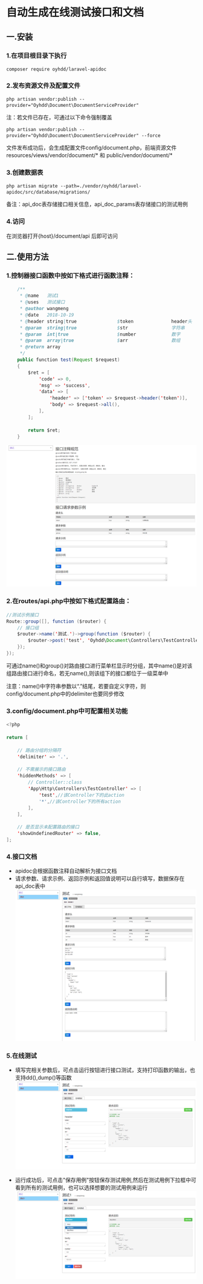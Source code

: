 # 自动生成在线测试接口和文档

## 一.安装

### 1.在项目根目录下执行

```
composer require oyhdd/laravel-apidoc
```

### 2.发布资源文件及配置文件

```
php artisan vendor:publish --provider="Oyhdd\Document\DocumentServiceProvider"
```
注：若文件已存在，可通过以下命令强制覆盖

```
php artisan vendor:publish --provider="Oyhdd\Document\DocumentServiceProvider" --force
```

文件发布成功后，会生成配置文件config/document.php，前端资源文件resources/views/vendor/document/* 和 public/vendor/document/*

### 3.创建数据表
```
php artisan migrate --path=./vendor/oyhdd/laravel-apidoc/src/database/migrations/

```

备注：api_doc表存储接口相关信息，api_doc_params表存储接口的测试用例

### 4.访问
在浏览器打开{host}/document/api 后即可访问

## 二.使用方法
### 1.控制器接口函数中按如下格式进行函数注释：

```java
    /**
     * @name   测试1
     * @uses   测试接口
     * @author wangmeng
     * @date   2018-10-19
     * @header string|true               $token              header头
     * @param  string|true               $str                字符串
     * @param  int|true                  $number             数字
     * @param  array|true                $arr                数组
     * @return array
     */
    public function test(Request $request)
    {
        $ret = [
            'code' => 0,
            'msg' => 'success',
            'data' => [
                'header' => ['token' => $request->header('token')],
                'body' => $request->all(),
            ],
        ];

        return $ret;
    }
```
![](resource/pic1.png)
### 2.在routes/api.php中按如下格式配置路由：

```java
//测试示例接口
Route::group([], function ($router) {
    // 接口组
    $router->name('测试.')->group(function ($router) {
        $router->post('test', 'Oyhdd\Document\Controllers\TestController@test');
    });
});
```

可通过name()和group()对路由接口进行菜单栏显示时分组，其中name()是对该组路由接口进行命名，若无name(),则该组下的接口都位于一级菜单中

注意：name()中字符串参数以“.”结尾，若要自定义字符，则config/document.php中的delimiter也要同步修改

### 3.config/document.php中可配置相关功能

```java
<?php

return [

    // 路由分组的分隔符
    'delimiter' => '.',

    // 不需展示的接口路由
    'hiddenMethods' => [
        // Controller::class
        'App\Http\Controllers\TestController' => [
            'test',//该Controller下的此action
            '*',//该Controller下的所有action
        ],
    ],

    // 是否显示未配置路由的接口
    'showUndefinedRouter' => false,
];
```

### 4.接口文档
- apidoc会根据函数注释自动解析为接口文档
- 请求参数、请求示例、返回示例和返回值说明可以自行填写，数据保存在api_doc表中
![](resource/pic2.png)

### 5.在线测试
- 填写完相关参数后，可点击运行按钮进行接口测试，支持打印函数的输出，也支持dd(),dump()等函数
![](resource/pic3.png)

- 运行成功后，可点击"保存用例"按钮保存测试用例,然后在测试用例下拉框中可看到所有的测试用例，也可以选择想要的测试用例来运行
![](resource/pic4.png)
